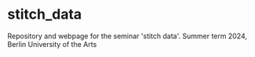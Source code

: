 # stitch_data
Repository and webpage for the seminar 'stitch data'.
Summer term 2024, Berlin University of the Arts
